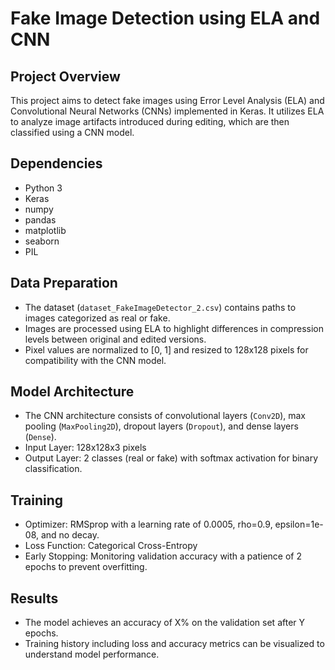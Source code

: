 # Fake Image Detection using ELA and CNN

## Project Overview
This project aims to detect fake images using Error Level Analysis (ELA) and Convolutional Neural Networks (CNNs) implemented in Keras. It utilizes ELA to analyze image artifacts introduced during editing, which are then classified using a CNN model.

## Dependencies
- Python 3
- Keras
- numpy
- pandas
- matplotlib
- seaborn
- PIL

## Data Preparation
- The dataset (`dataset_FakeImageDetector_2.csv`) contains paths to images categorized as real or fake.
- Images are processed using ELA to highlight differences in compression levels between original and edited versions.
- Pixel values are normalized to [0, 1] and resized to 128x128 pixels for compatibility with the CNN model.

## Model Architecture
- The CNN architecture consists of convolutional layers (`Conv2D`), max pooling (`MaxPooling2D`), dropout layers (`Dropout`), and dense layers (`Dense`).
- Input Layer: 128x128x3 pixels
- Output Layer: 2 classes (real or fake) with softmax activation for binary classification.

## Training
- Optimizer: RMSprop with a learning rate of 0.0005, rho=0.9, epsilon=1e-08, and no decay.
- Loss Function: Categorical Cross-Entropy
- Early Stopping: Monitoring validation accuracy with a patience of 2 epochs to prevent overfitting.

## Results
- The model achieves an accuracy of X% on the validation set after Y epochs.
- Training history including loss and accuracy metrics can be visualized to understand model performance.

